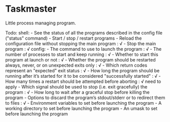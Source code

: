 # Taskmaster
Little process managing program.

Todo:
	shell:
		- See the status of all the programs described in the config file ("status" command)
		- Start / stop / restart programs
		- Reload the configuration file without stopping the main program : √
		- Stop the main program : √
	config:
		- The command to use to launch the program : √
		- The number of processes to start and keep running : √
		- Whether to start this program at launch or not : √
		- Whether the program should be restarted always, never, or on unexpected exits only : √
		- Which return codes represent an "expected" exit status : √
		- How long the program should be running after it’s started for it to be considered "successfully started" : √
		- How many times a restart should be attempted before aborting : √ need to apply
		- Which signal should be used to stop (i.e. exit gracefully) the program : √
		- How long to wait after a graceful stop before killing the program
		- Options to discard the program’s stdout/stderr or to redirect them to files : √
		- Environment variables to set before launching the program 
		- A working directory to set before launching the program
		- An umask to set before launching the program